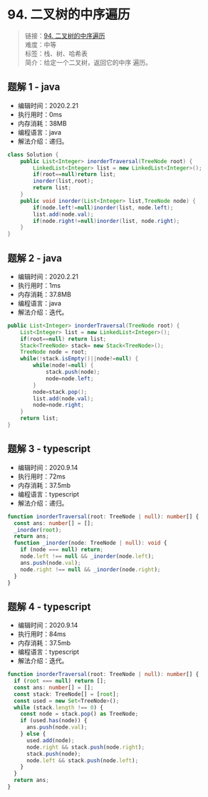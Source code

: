 # 94. 二叉树的中序遍历

> 链接：[94. 二叉树的中序遍历](https://leetcode-cn.com/problems/binary-tree-inorder-traversal/)  
> 难度：中等  
> 标签：栈、树、哈希表  
> 简介：给定一个二叉树，返回它的中序 遍历。

## 题解 1 - java

- 编辑时间：2020.2.21
- 执行用时：0ms
- 内存消耗：38MB
- 编程语言：java
- 解法介绍：递归。

```java
class Solution {
    public List<Integer> inorderTraversal(TreeNode root) {
    	LinkedList<Integer> list = new LinkedList<Integer>();
        if(root==null)return list;
        inorder(list,root);
        return list;
    }
    public void inorder(List<Integer> list,TreeNode node) {
    	if(node.left!=null)inorder(list, node.left);
    	list.add(node.val);
    	if(node.right!=null)inorder(list, node.right);
    }
}
```

## 题解 2 - java

- 编辑时间：2020.2.21
- 执行用时：1ms
- 内存消耗：37.8MB
- 编程语言：java
- 解法介绍：迭代。

```java
public List<Integer> inorderTraversal(TreeNode root) {
	List<Integer> list = new LinkedList<Integer>();
	if(root==null) return list;
	Stack<TreeNode> stack= new Stack<TreeNode>();
	TreeNode node = root;
	while(!stack.isEmpty()||node!=null) {
		while(node!=null) {
			stack.push(node);
			node=node.left;
		}
		node=stack.pop();
		list.add(node.val);
		node=node.right;
	}
	return list;
}
```

## 题解 3 - typescript

- 编辑时间：2020.9.14
- 执行用时：72ms
- 内存消耗：37.5mb
- 编程语言：typescript
- 解法介绍：递归。

```typescript
function inorderTraversal(root: TreeNode | null): number[] {
  const ans: number[] = [];
  _inorder(root);
  return ans;
  function _inorder(node: TreeNode | null): void {
    if (node === null) return;
    node.left !== null && _inorder(node.left);
    ans.push(node.val);
    node.right !== null && _inorder(node.right);
  }
}
```

## 题解 4 - typescript

- 编辑时间：2020.9.14
- 执行用时：84ms
- 内存消耗：37.5mb
- 编程语言：typescript
- 解法介绍：迭代。

```typescript
function inorderTraversal(root: TreeNode | null): number[] {
  if (root === null) return [];
  const ans: number[] = [];
  const stack: TreeNode[] = [root];
  const used = new Set<TreeNode>();
  while (stack.length !== 0) {
    const node = stack.pop() as TreeNode;
    if (used.has(node)) {
      ans.push(node.val);
    } else {
      used.add(node);
      node.right && stack.push(node.right);
      stack.push(node);
      node.left && stack.push(node.left);
    }
  }
  return ans;
}
```
